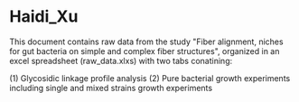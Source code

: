 # Haidi_Xu
This document contains raw data from the study "Fiber alignment, niches for gut bacteria on simple and complex fiber structures", organized in an excel spreadsheet (raw_data.xlxs) with two tabs conatining:

(1) Glycosidic linkage profile analysis
(2) Pure bacterial growth experiments including single and mixed strains growth experiments


